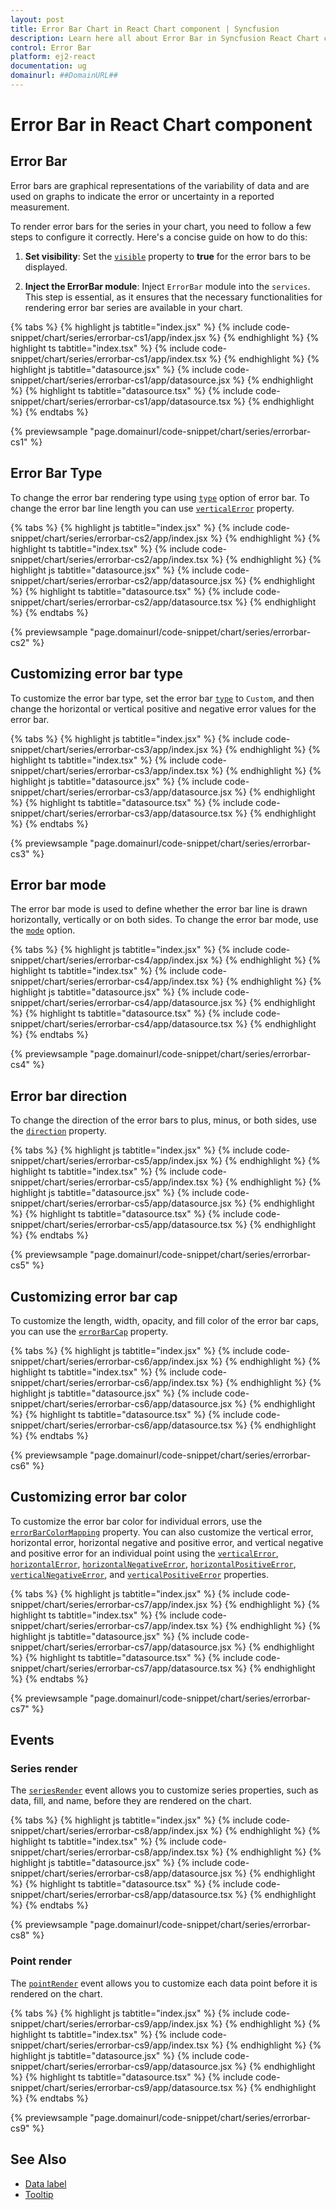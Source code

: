 ```yaml
---
layout: post
title: Error Bar Chart in React Chart component | Syncfusion
description: Learn here all about Error Bar in Syncfusion React Chart component of Syncfusion Essential JS 2 and more.
control: Error Bar
platform: ej2-react
documentation: ug
domainurl: ##DomainURL##
---
```


# Error Bar in React Chart component

## Error Bar

Error bars are graphical representations of the variability of data and are used on graphs to indicate the error or uncertainty in a reported measurement.

To render error bars for the series in your chart, you need to follow a few steps to configure it correctly. Here's a concise guide on how to do this:

1. **Set visibility**: Set the [`visible`](https://ej2.syncfusion.com/react/documentation/api/chart/errorBarSettings/#visible) property to **true** for the error bars to be displayed.

2. **Inject the ErrorBar module**: Inject `ErrorBar` module into the `services`. This step is essential, as it ensures that the necessary functionalities for rendering error bar series are available in your chart.

{% tabs %}
{% highlight js tabtitle="index.jsx" %}
{% include code-snippet/chart/series/errorbar-cs1/app/index.jsx %}
{% endhighlight %}
{% highlight ts tabtitle="index.tsx" %}
{% include code-snippet/chart/series/errorbar-cs1/app/index.tsx %}
{% endhighlight %}
{% highlight js tabtitle="datasource.jsx" %}
{% include code-snippet/chart/series/errorbar-cs1/app/datasource.jsx %}
{% endhighlight %}
{% highlight ts tabtitle="datasource.tsx" %}
{% include code-snippet/chart/series/errorbar-cs1/app/datasource.tsx %}
{% endhighlight %}
{% endtabs %}

{% previewsample "page.domainurl/code-snippet/chart/series/errorbar-cs1" %}

## Error Bar Type

To change the error bar rendering type using [`type`](https://ej2.syncfusion.com/react/documentation/api/chart/errorBarSettings/#type) option of error bar. To change the error bar line length you can use [`verticalError`](https://ej2.syncfusion.com/react/documentation/api/chart/errorBarSettings/#verticalerror) property.

{% tabs %}
{% highlight js tabtitle="index.jsx" %}
{% include code-snippet/chart/series/errorbar-cs2/app/index.jsx %}
{% endhighlight %}
{% highlight ts tabtitle="index.tsx" %}
{% include code-snippet/chart/series/errorbar-cs2/app/index.tsx %}
{% endhighlight %}
{% highlight js tabtitle="datasource.jsx" %}
{% include code-snippet/chart/series/errorbar-cs2/app/datasource.jsx %}
{% endhighlight %}
{% highlight ts tabtitle="datasource.tsx" %}
{% include code-snippet/chart/series/errorbar-cs2/app/datasource.tsx %}
{% endhighlight %}
{% endtabs %}

{% previewsample "page.domainurl/code-snippet/chart/series/errorbar-cs2" %}

## Customizing error bar type

To customize the error bar type, set the error bar [`type`](https://ej2.syncfusion.com/react/documentation/api/chart/errorBarSettings/#type) to `Custom`, and then change the horizontal or vertical positive and negative error values for the error bar.

{% tabs %}
{% highlight js tabtitle="index.jsx" %}
{% include code-snippet/chart/series/errorbar-cs3/app/index.jsx %}
{% endhighlight %}
{% highlight ts tabtitle="index.tsx" %}
{% include code-snippet/chart/series/errorbar-cs3/app/index.tsx %}
{% endhighlight %}
{% highlight js tabtitle="datasource.jsx" %}
{% include code-snippet/chart/series/errorbar-cs3/app/datasource.jsx %}
{% endhighlight %}
{% highlight ts tabtitle="datasource.tsx" %}
{% include code-snippet/chart/series/errorbar-cs3/app/datasource.tsx %}
{% endhighlight %}
{% endtabs %}

{% previewsample "page.domainurl/code-snippet/chart/series/errorbar-cs3" %}

## Error bar mode

The error bar mode is used to define whether the error bar line is drawn horizontally, vertically or on both sides. To change the error bar mode, use the [`mode`](https://ej2.syncfusion.com/react/documentation/api/chart/errorBarSettings/#mode) option.

{% tabs %}
{% highlight js tabtitle="index.jsx" %}
{% include code-snippet/chart/series/errorbar-cs4/app/index.jsx %}
{% endhighlight %}
{% highlight ts tabtitle="index.tsx" %}
{% include code-snippet/chart/series/errorbar-cs4/app/index.tsx %}
{% endhighlight %}
{% highlight js tabtitle="datasource.jsx" %}
{% include code-snippet/chart/series/errorbar-cs4/app/datasource.jsx %}
{% endhighlight %}
{% highlight ts tabtitle="datasource.tsx" %}
{% include code-snippet/chart/series/errorbar-cs4/app/datasource.tsx %}
{% endhighlight %}
{% endtabs %}

{% previewsample "page.domainurl/code-snippet/chart/series/errorbar-cs4" %}

## Error bar direction

To change the direction of the error bars to plus, minus, or both sides, use the [`direction`](https://ej2.syncfusion.com/react/documentation/api/chart/errorBarSettings/#direction) property.

{% tabs %}
{% highlight js tabtitle="index.jsx" %}
{% include code-snippet/chart/series/errorbar-cs5/app/index.jsx %}
{% endhighlight %}
{% highlight ts tabtitle="index.tsx" %}
{% include code-snippet/chart/series/errorbar-cs5/app/index.tsx %}
{% endhighlight %}
{% highlight js tabtitle="datasource.jsx" %}
{% include code-snippet/chart/series/errorbar-cs5/app/datasource.jsx %}
{% endhighlight %}
{% highlight ts tabtitle="datasource.tsx" %}
{% include code-snippet/chart/series/errorbar-cs5/app/datasource.tsx %}
{% endhighlight %}
{% endtabs %}

{% previewsample "page.domainurl/code-snippet/chart/series/errorbar-cs5" %}

## Customizing error bar cap

To customize the length, width, opacity, and fill color of the error bar caps, you can use the [`errorBarCap`](https://ej2.syncfusion.com/react/documentation/api/chart/errorBarSettings/#errorbarcap) property.

{% tabs %}
{% highlight js tabtitle="index.jsx" %}
{% include code-snippet/chart/series/errorbar-cs6/app/index.jsx %}
{% endhighlight %}
{% highlight ts tabtitle="index.tsx" %}
{% include code-snippet/chart/series/errorbar-cs6/app/index.tsx %}
{% endhighlight %}
{% highlight js tabtitle="datasource.jsx" %}
{% include code-snippet/chart/series/errorbar-cs6/app/datasource.jsx %}
{% endhighlight %}
{% highlight ts tabtitle="datasource.tsx" %}
{% include code-snippet/chart/series/errorbar-cs6/app/datasource.tsx %}
{% endhighlight %}
{% endtabs %}

{% previewsample "page.domainurl/code-snippet/chart/series/errorbar-cs6" %}

## Customizing error bar color

To customize the error bar color for individual errors, use the [`errorBarColorMapping`](https://ej2.syncfusion.com/react/documentation/api/chart/errorBarSettings/#errorbarcolormapping) property. You can also customize the vertical error, horizontal error, horizontal negative and positive error, and vertical negative and positive error for an individual point using the [`verticalError`](https://ej2.syncfusion.com/react/documentation/api/chart/errorBarSettings/#verticalerror), [`horizontalError`](https://ej2.syncfusion.com/react/documentation/api/chart/errorBarSettings/#horizontalerror), [`horizontalNegativeError`](https://ej2.syncfusion.com/react/documentation/api/chart/errorBarSettings/#horizontalnegativeerror), [`horizontalPositiveError`](https://ej2.syncfusion.com/react/documentation/api/chart/errorBarSettings/#horizontalpositiveerror), [`verticalNegativeError`](https://ej2.syncfusion.com/react/documentation/api/chart/errorBarSettings/#verticalnegativeerror), and [`verticalPositiveError`](https://ej2.syncfusion.com/react/documentation/api/chart/errorBarSettings/#verticalpositiveerror) properties.

{% tabs %}
{% highlight js tabtitle="index.jsx" %}
{% include code-snippet/chart/series/errorbar-cs7/app/index.jsx %}
{% endhighlight %}
{% highlight ts tabtitle="index.tsx" %}
{% include code-snippet/chart/series/errorbar-cs7/app/index.tsx %}
{% endhighlight %}
{% highlight js tabtitle="datasource.jsx" %}
{% include code-snippet/chart/series/errorbar-cs7/app/datasource.jsx %}
{% endhighlight %}
{% highlight ts tabtitle="datasource.tsx" %}
{% include code-snippet/chart/series/errorbar-cs7/app/datasource.tsx %}
{% endhighlight %}
{% endtabs %}

{% previewsample "page.domainurl/code-snippet/chart/series/errorbar-cs7" %}

## Events

### Series render

The [`seriesRender`](https://ej2.syncfusion.com/react/documentation/api/chart/iSeriesRenderEventArgs/) event allows you to customize series properties, such as data, fill, and name, before they are rendered on the chart.

{% tabs %}
{% highlight js tabtitle="index.jsx" %}
{% include code-snippet/chart/series/errorbar-cs8/app/index.jsx %}
{% endhighlight %}
{% highlight ts tabtitle="index.tsx" %}
{% include code-snippet/chart/series/errorbar-cs8/app/index.tsx %}
{% endhighlight %}
{% highlight js tabtitle="datasource.jsx" %}
{% include code-snippet/chart/series/errorbar-cs8/app/datasource.jsx %}
{% endhighlight %}
{% highlight ts tabtitle="datasource.tsx" %}
{% include code-snippet/chart/series/errorbar-cs8/app/datasource.tsx %}
{% endhighlight %}
{% endtabs %}

{% previewsample "page.domainurl/code-snippet/chart/series/errorbar-cs8" %}

### Point render

The [`pointRender`](https://ej2.syncfusion.com/react/documentation/api/chart/iPointRenderEventArgs/) event allows you to customize each data point before it is rendered on the chart.

{% tabs %}
{% highlight js tabtitle="index.jsx" %}
{% include code-snippet/chart/series/errorbar-cs9/app/index.jsx %}
{% endhighlight %}
{% highlight ts tabtitle="index.tsx" %}
{% include code-snippet/chart/series/errorbar-cs9/app/index.tsx %}
{% endhighlight %}
{% highlight js tabtitle="datasource.jsx" %}
{% include code-snippet/chart/series/errorbar-cs9/app/datasource.jsx %}
{% endhighlight %}
{% highlight ts tabtitle="datasource.tsx" %}
{% include code-snippet/chart/series/errorbar-cs9/app/datasource.tsx %}
{% endhighlight %}
{% endtabs %}

{% previewsample "page.domainurl/code-snippet/chart/series/errorbar-cs9" %}

## See Also

* [Data label](./data-labels/)
* [Tooltip](./tool-tip/)

